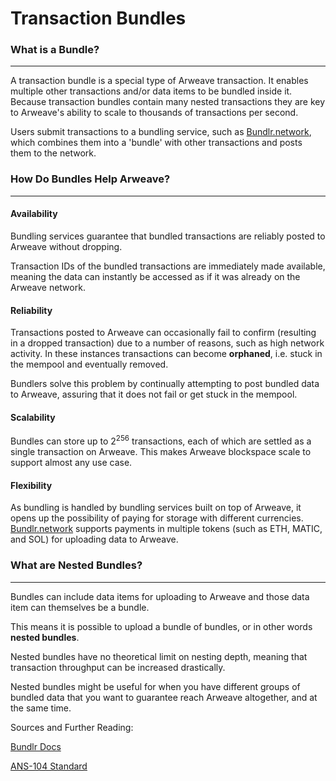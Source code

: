 # Transaction Bundles

### What is a Bundle?

---

A transaction bundle is a special type of Arweave transaction. It enables multiple other transactions and/or data items to be bundled inside it. Because transaction bundles contain many nested transactions they are key to Arweave's ability to scale to thousands of transactions per second.

Users submit transactions to a bundling service, such as [Bundlr.network](https://bundlr.network), which combines them into a 'bundle' with other transactions and posts them to the network.

### How Do Bundles Help Arweave?

---

#### Availability

Bundling services guarantee that bundled transactions are reliably posted to Arweave without dropping.

Transaction IDs of the bundled transactions are immediately made available, meaning the data can instantly be accessed as if it was already on the Arweave network.

#### Reliability 

Transactions posted to Arweave can occasionally fail to confirm (resulting in a dropped transaction) due to a number of reasons, such as high network activity. In these instances transactions can become **orphaned**, i.e. stuck in the mempool and eventually removed.

Bundlers solve this problem by continually attempting to post bundled data to Arweave, assuring that it does not fail or get stuck in the mempool.

#### Scalability 

Bundles can store up to 2<sup>256</sup> transactions, each of which are settled as a single transaction on Arweave. This makes Arweave blockspace scale to support almost any use case.

#### Flexibility

As bundling is handled by bundling services built on top of Arweave, it opens up the possibility of paying for storage with different currencies. [Bundlr.network](https://bundlr.network) supports payments in multiple tokens (such as ETH, MATIC, and SOL) for uploading data to Arweave.

### What are Nested Bundles?

---

Bundles can include data items for uploading to Arweave and those data item can themselves be a bundle.

This means it is possible to upload a bundle of bundles, or in other words **nested bundles**.

Nested bundles have no theoretical limit on nesting depth, meaning that transaction throughput can be increased drastically.

Nested bundles might be useful for when you have different groups of bundled data that you want to guarantee reach Arweave altogether, and at the same time.

Sources and Further Reading:

[Bundlr Docs](https://docs.bundlr.network)

[ANS-104 Standard](https://github.com/ArweaveTeam/arweave-standards/blob/master/ans/ANS-104.md)
